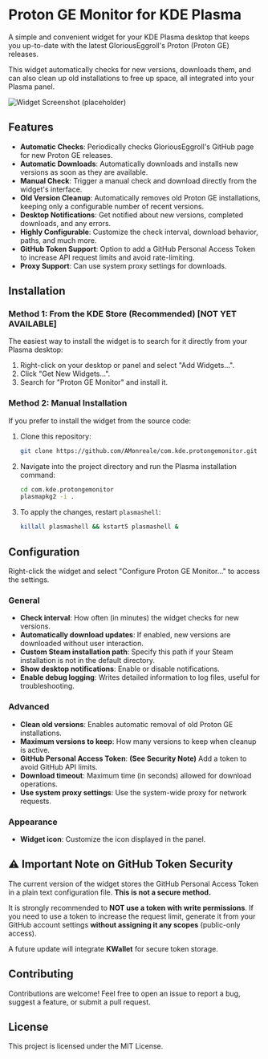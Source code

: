 # Proton GE Monitor for KDE Plasma

A simple and convenient widget for your KDE Plasma desktop that keeps you up-to-date with the latest GloriousEggroll's Proton (Proton GE) releases.

This widget automatically checks for new versions, downloads them, and can also clean up old installations to free up space, all integrated into your Plasma panel.

![Widget Screenshot (placeholder)](https://raw.githubusercontent.com/your-username/com.kde.protongemonitor/main/screenshot.png) <!-- TODO: Replace with a real screenshot! -->

## Features

*   **Automatic Checks**: Periodically checks GloriousEggroll's GitHub page for new Proton GE releases.
*   **Automatic Downloads**: Automatically downloads and installs new versions as soon as they are available.
*   **Manual Check**: Trigger a manual check and download directly from the widget's interface.
*   **Old Version Cleanup**: Automatically removes old Proton GE installations, keeping only a configurable number of recent versions.
*   **Desktop Notifications**: Get notified about new versions, completed downloads, and any errors.
*   **Highly Configurable**: Customize the check interval, download behavior, paths, and much more.
*   **GitHub Token Support**: Option to add a GitHub Personal Access Token to increase API request limits and avoid rate-limiting.
*   **Proxy Support**: Can use system proxy settings for downloads.

## Installation

### Method 1: From the KDE Store (Recommended) [NOT YET AVAILABLE]

The easiest way to install the widget is to search for it directly from your Plasma desktop:
1.  Right-click on your desktop or panel and select "Add Widgets...".
2.  Click "Get New Widgets...".
3.  Search for "Proton GE Monitor" and install it.

### Method 2: Manual Installation

If you prefer to install the widget from the source code:
1.  Clone this repository:
    ```bash
    git clone https://github.com/AMonreale/com.kde.protongemonitor.git $HOME/.local/share/plasma/plasmoids/com.kde.protongemonitor
    ```
2.  Navigate into the project directory and run the Plasma installation command:
    ```bash
    cd com.kde.protongemonitor
    plasmapkg2 -i .
    ```
3.  To apply the changes, restart `plasmashell`:
    ```bash
    killall plasmashell && kstart5 plasmashell &
    ```

## Configuration

Right-click the widget and select "Configure Proton GE Monitor..." to access the settings.

### General
*   **Check interval**: How often (in minutes) the widget checks for new versions.
*   **Automatically download updates**: If enabled, new versions are downloaded without user interaction.
*   **Custom Steam installation path**: Specify this path if your Steam installation is not in the default directory.
*   **Show desktop notifications**: Enable or disable notifications.
*   **Enable debug logging**: Writes detailed information to log files, useful for troubleshooting.

### Advanced
*   **Clean old versions**: Enables automatic removal of old Proton GE installations.
*   **Maximum versions to keep**: How many versions to keep when cleanup is active.
*   **GitHub Personal Access Token**: **(See Security Note)** Add a token to avoid GitHub API limits.
*   **Download timeout**: Maximum time (in seconds) allowed for download operations.
*   **Use system proxy settings**: Use the system-wide proxy for network requests.

### Appearance
*   **Widget icon**: Customize the icon displayed in the panel.

## ⚠️ Important Note on GitHub Token Security

The current version of the widget stores the GitHub Personal Access Token in a plain text configuration file. **This is not a secure method.**

It is strongly recommended to **NOT use a token with write permissions**. If you need to use a token to increase the request limit, generate it from your GitHub account settings **without assigning it any scopes** (public-only access).

A future update will integrate **KWallet** for secure token storage.

## Contributing

Contributions are welcome! Feel free to open an issue to report a bug, suggest a feature, or submit a pull request.

## License

This project is licensed under the MIT License.
